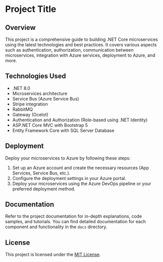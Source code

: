 # Project Title

## Overview
This project is a comprehensive guide to building .NET Core microservices using the latest technologies and best practices. It covers various aspects such as authentication, authorization, communication between microservices, integration with Azure services, deployment to Azure, and more.

## Technologies Used
- .NET 8.0
- Microservices architecture
- Service Bus (Azure Service Bus)
- Stripe integration
- RabbitMQ
- Gateway (Ocelot)
- Authentication and Authorization (Role-based using .NET Identity)
- ASP.NET Core MVC with Bootstrap 5
- Entity Framework Core with SQL Server Database

## Deployment
Deploy your microservices to Azure by following these steps:

1. Set up an Azure account and create the necessary resources (App Services, Service Bus, etc.).
2. Configure the deployment settings in your Azure portal.
3. Deploy your microservices using the Azure DevOps pipeline or your preferred deployment method.

## Documentation
Refer to the project documentation for in-depth explanations, code samples, and tutorials. You can find detailed documentation for each component and functionality in the `docs` directory.

## License
This project is licensed under the [MIT License](LICENSE).
